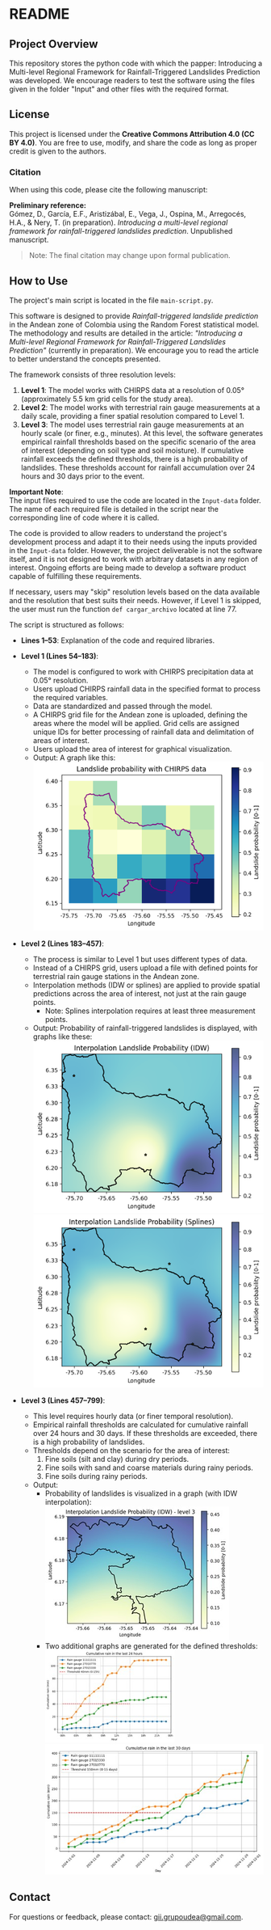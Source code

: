 # README

## Project Overview
This repository stores the python code with which the papper: Introducing a Multi-level Regional Framework for Rainfall-Triggered Landslides Prediction was developed. We encourage readers to test the software using the files given in the folder "Input" and other files with the required format.

## License
This project is licensed under the **Creative Commons Attribution 4.0 (CC BY 4.0)**. You are free to use, modify, and share the code as long as proper credit is given to the authors.

### Citation
When using this code, please cite the following manuscript:

**Preliminary reference:**  
Gómez, D., García, E.F., Aristizábal, E., Vega, J., Ospina, M., Arregocés, H.A., & Nery, T. (in preparation). *Introducing a multi-level regional framework for rainfall-triggered landslides prediction*. Unpublished manuscript.

> Note: The final citation may change upon formal publication.

## How to Use

The project's main script is located in the file `main-script.py`.  

This software is designed to provide *Rainfall-triggered landslide prediction* in the Andean zone of Colombia using the Random Forest statistical model. The methodology and results are detailed in the article: *"Introducing a Multi-level Regional Framework for Rainfall-Triggered Landslides Prediction"* (currently in preparation). We encourage you to read the article to better understand the concepts presented.  

The framework consists of three resolution levels:  

1. **Level 1**: The model works with CHIRPS data at a resolution of 0.05° (approximately 5.5 km grid cells for the study area).  
2. **Level 2**: The model works with terrestrial rain gauge measurements at a daily scale, providing a finer spatial resolution compared to Level 1.  
3. **Level 3**: The model uses terrestrial rain gauge measurements at an hourly scale (or finer, e.g., minutes). At this level, the software generates empirical rainfall thresholds based on the specific scenario of the area of interest (depending on soil type and soil moisture). If cumulative rainfall exceeds the defined thresholds, there is a high probability of landslides. These thresholds account for rainfall accumulation over 24 hours and 30 days prior to the event.

**Important Note**:  
The input files required to use the code are located in the `Input-data` folder. The name of each required file is detailed in the script near the corresponding line of code where it is called.  

The code is provided to allow readers to understand the project's development process and adapt it to their needs using the inputs provided in the `Input-data` folder. However, the project deliverable is not the software itself, and it is not designed to work with arbitrary datasets in any region of interest. Ongoing efforts are being made to develop a software product capable of fulfilling these requirements.  

If necessary, users may "skip" resolution levels based on the data available and the resolution that best suits their needs. However, if Level 1 is skipped, the user must run the function `def cargar_archivo` located at line 77.  

The script is structured as follows:  
- **Lines 1–53**: Explanation of the code and required libraries.  
- **Level 1 (Lines 54–183)**:  
   - The model is configured to work with CHIRPS precipitation data at 0.05° resolution.  
   - Users upload CHIRPS rainfall data in the specified format to process the required variables.  
   - Data are standardized and passed through the model.  
   - A CHIRPS grid file for the Andean zone is uploaded, defining the areas where the model will be applied. Grid cells are assigned unique IDs for better processing of rainfall data and delimitation of areas of interest.  
   - Users upload the area of interest for graphical visualization.  
   - Output: A graph like this:  
     ![Level 1 landslide prediction](images/nivel1_chirps.png) 

- **Level 2 (Lines 183–457)**:  
   - The process is similar to Level 1 but uses different types of data.  
   - Instead of a CHIRPS grid, users upload a file with defined points for terrestrial rain gauge stations in the Andean zone.  
   - Interpolation methods (IDW or splines) are applied to provide spatial predictions across the area of interest, not just at the rain gauge points.  
     - Note: Splines interpolation requires at least three measurement points.  
   - Output: Probability of rainfall-triggered landslides is displayed, with graphs like these:  
     ![Level 2 landslide prediction IDW](images/nivel2_IDW.png) 
     ![Level 2 landslide prediction Splines](images/nivel2_splines.png) 

- **Level 3 (Lines 457–799)**:  
   - This level requires hourly data (or finer temporal resolution).  
   - Empirical rainfall thresholds are calculated for cumulative rainfall over 24 hours and 30 days. If these thresholds are exceeded, there is a high probability of landslides.  
   - Thresholds depend on the scenario for the area of interest:  
     1. Fine soils (silt and clay) during dry periods.  
     2. Fine soils with sand and coarse materials during rainy periods.  
     3. Fine soils during rainy periods.  
   - Output:  
     - Probability of landslides is visualized in a graph (with IDW interpolation):  
      ![Level 3 landslide prediction Splines](images/nivel3_landslide.jpg)   
     - Two additional graphs are generated for the defined thresholds:  
       ![Level 3 empirical rainfall threshold 24hs](images/nivel3_24hs.jpg)
       ![Level 3 empirical rainfall threshold 30days](images/nivel3_30dias.jpg)  


## Contact
For questions or feedback, please contact: gii.grupoudea@gmail.com.



